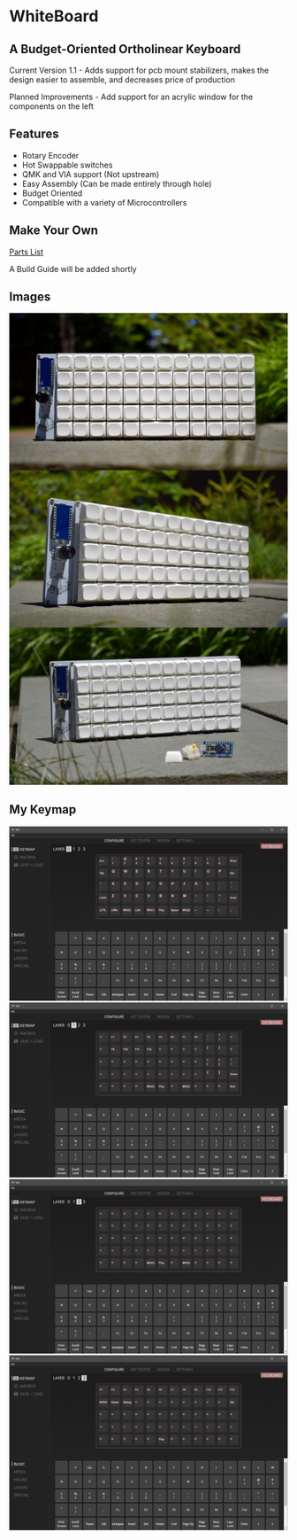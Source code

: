 # WhiteBoard

## A Budget-Oriented Ortholinear Keyboard

Current Version 1.1 - Adds support for pcb mount stabilizers, makes the design easier to assemble, and decreases price of production

Planned Improvements - Add support for an acrylic window for the components on the left

## Features
- Rotary Encoder
- Hot Swappable switches
- QMK and VIA support (Not upstream)
- Easy Assembly (Can be made entirely through hole)
- Budget Oriented
- Compatible with a variety of Microcontrollers

## Make Your Own

[Parts List](PartsList.md)

A Build Guide will be added shortly

## Images
![Keyboard](resources/photoshoot.png)

## My Keymap
![1](resources/keymap1.png)
![2](resources/keymap2.png)
![3](resources/keymap3.png)
![4](resources/keymap4.png)


